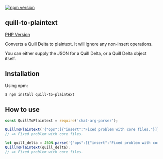 [![npm version](https://badge.fury.io/js/quill-to-plaintext.svg)](https://badge.fury.io/js/quill-to-plaintext)

## quill-to-plaintext

[PHP Version](https://github.com/WilliamVenner/quill-to-plaintext-php)

Converts a Quill Delta to plaintext. It will ignore any non-insert operations.

You can either supply the JSON for a Quill Delta, or a Quill Delta object itself.

## Installation

Using npm:

```bash
$ npm install quill-to-plaintext
```

## How to use

```javascript
const QuillToPlaintext = require('chat-arg-parser');

QuillToPlaintext('{"ops":[{"insert":"Fixed problem with core files."}]}');
// => Fixed problem with core files.

let quill_delta = JSON.parse('{"ops":[{"insert":"Fixed problem with core files."}]}'); // this is emulating creating an actual Quill Delta object
QuillToPlaintext(quill_delta);
// => Fixed problem with core files.
```

